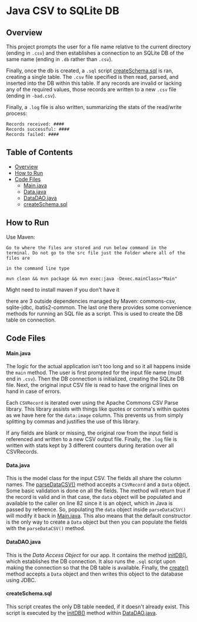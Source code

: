 # Java CSV to SQLite DB

## Overview



This project prompts the user for a file name relative to the current directory (ending in `.csv`) and then establishes a connection to an SQLite DB of the same name (ending in `.db` rather than `.csv`).  

Finally, once the db is created, a `.sql` script [createSchema.sql](./sql/createSchema.sql) is ran, creating a single table.  The `.csv` file specified is then read, parsed, and inserted into the DB within this table.  If any records are invalid or lacking any of the required values, those records are written to a new `.csv` file (ending in `-bad.csv`).

Finally, a `.log` file is also written, summarizing the stats of the read/write process:
```
Records received: ####
Records successful: ####
Records failed: ####
```

## Table of Contents

  - [Overview](#overview)
  - [How to Run](#how-to-run)
  - [Code Files](#code-files)
      - [Main.java](#mainjava)
      - [Data.java](#datajava)
      - [DataDAO.java](#datadaojava)
      - [createSchema.sql](#createschemasql)

## How to Run

Use Maven:
```
Go to where the files are stored and run below command in the terminal. Do not go to the src file just the Folder where all of the files are

in the command line type

mvn clean && mvn package && mvn exec:java -Dexec.mainClass="Main"
```
Might need to install maven if you don't have it

there are 3 outside dependencies managed by Maven: commons-csv, sqlite-jdbc, ibatis2-common. The last one there provides some convenience methods for running an SQL file as a script. This is used to create the DB table on connection.

## Code Files

#### Main.java

The logic for the actual application isn't too long and so it all happens inside the `main` method.  The user is first prompted for the input file name (must end in `.csv`).  Then the DB connection is initialized, creating the SQLite DB file.  Next, the original input CSV file is read to have the original lines on hand in case of errors.  

Each `CSVRecord` is iterated over using the Apache Commons CSV Parse library.  This library assists with things like quotes or comma's within quotes as we have here for the `data:image` column.  This prevents us from simply splitting by commas and justifies the use of this library.  

If any fields are blank or missing, the original row from the input field is referenced and written to a new CSV output file.  Finally, the `.log` file is written with stats kept by 3 different counters during iteration over all CSVRecords.

#### Data.java

This is the model class for the input CSV.  The fields all share the column names.  The [parseDataCSV()](./src/main/java/Data.java#L32) method accepts a `CSVRecord` and a `Data` object.  Some basic validation is done on all the fields.  The method will return true if the record is valid and in that case, the `data` object will be populated and available to the caller on line 82 since it is an object, which in Java is passed by reference.  So, populating the `data` object inside `parseDataCSV()` will modify it back in [Main.java](./src/main/java/Main.java).  This also means that the default constructor is the only way to create a `Data` object but then you can populate the fields with the `parseDataCSV()` method.

#### DataDAO.java

This is the *Data Access Object* for our app.  It contains the method [initDB()](./src/main/java/DataDAO.java#L20), which establishes the DB connection.  It also runs the `.sql` script upon making the connection so that the DB table is available.  Finally, the [create()](./src/main/java/DataDAO.java#L65) method accepts a `Data` object and then writes this object to the database using JDBC.

#### createSchema.sql

This script creates the only DB table needed, if it doesn't already exist.  This script is executed by the [initDB()](./src/main/java/DataDAO.java#L20) method within [DataDAO.java](./src/main/java/DataDAO.java).
